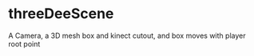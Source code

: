threeDeeScene
=============

A Camera, a 3D mesh box and kinect cutout, and box moves with player root point
